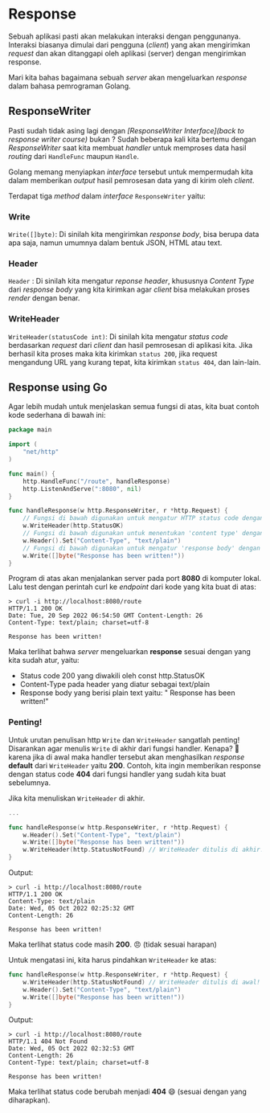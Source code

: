 # Response

Sebuah aplikasi pasti akan melakukan interaksi dengan penggunanya. Interaksi biasanya dimulai dari pengguna (*client*) yang akan mengirimkan *request* dan akan ditanggapi oleh aplikasi (server) dengan mengirimkan response.

Mari kita bahas bagaimana sebuah *server* akan mengeluarkan *response* dalam bahasa pemrograman Golang.


## ResponseWriter
Pasti sudah tidak asing lagi dengan *[ResponseWriter Interface](back to response writer course)* bukan ? Sudah beberapa kali kita bertemu dengan *ResponseWriter* saat kita membuat *handler* untuk memproses data hasil *routing* dari `HandleFunc` maupun `Handle`.

Golang memang menyiapkan *interface* tersebut untuk mempermudah kita dalam memberikan *output* hasil pemrosesan data yang di kirim oleh *client*.

Terdapat tiga *method* dalam *interface* `ResponseWriter` yaitu:

### Write
`Write([]byte)`: Di sinilah kita mengirimkan *response body*, bisa berupa data apa saja, namun umumnya dalam bentuk JSON, HTML atau text.

### Header
`Header` : Di sinilah kita mengatur *reponse header*, khususnya *Content Type* dari *response body* yang kita kirimkan agar *client* bisa melakukan proses *render* dengan benar.

### WriteHeader
`WriteHeader(statusCode int)`: Di sinilah kita mengatur *status code* berdasarkan *request* dari *client* dan hasil pemrosesan di aplikasi kita. Jika berhasil kita proses maka kita kirimkan `status 200`, jika request mengandung URL yang kurang tepat, kita kirimkan `status 404`, dan lain-lain.


## Response using Go
Agar lebih mudah untuk menjelaskan semua fungsi di atas, kita buat contoh kode sederhana di bawah ini:

```go
package main

import (
	"net/http"
)

func main() {
	http.HandleFunc("/route", handleResponse)
	http.ListenAndServe(":8080", nil)
}

func handleResponse(w http.ResponseWriter, r *http.Request) {
	// Fungsi di bawah digunakan untuk mengatur HTTP status code dengan input (statusCode int):
	w.WriteHeader(http.StatusOK)
	// Fungsi di bawah digunakan untuk menentukan 'content type' dengan input Content-Type' dan header
	w.Header().Set("Content-Type", "text/plain")
	// Fungsi di bawah digunakan untuk mengatur 'response body' dengan input 'slice of bytes' yang beri
	w.Write([]byte("Response has been written!"))
}
```

Program di atas akan menjalankan server pada port **8080** di komputer lokal. Lalu test dengan perintah curl ke *endpoint* dari kode yang kita buat di atas:
```
> curl -i http://localhost:8080/route
HTTP/1.1 200 OK
Date: Tue, 20 Sep 2022 06:54:50 GMT Content-Length: 26
Content-Type: text/plain; charset=utf-8

Response has been written!
```

Maka terlihat bahwa *server* mengeluarkan **response** sesuai dengan yang kita sudah atur, yaitu:
* Status code 200 yang diwakili oleh const http.StatusOK
* Content-Type pada header yang diatur sebagai text/plain
* Response body yang berisi plain text yaitu: " Response has been written!"


### Penting!
Untuk urutan penulisan http `Write` dan `WriteHeader` sangatlah penting! Disarankan agar menulis `Write` di akhir dari fungsi handler. Kenapa? 🤔 karena jika di awal maka handler tersebut akan menghasilkan *response* **default** dari `WriteHeader` yaitu **200**. Contoh, kita ingin memberikan response dengan status code **404** dari fungsi handler yang sudah kita buat sebelumnya.

Jika kita menuliskan `WriteHeader` di akhir.
```go
...

func handleResponse(w http.ResponseWriter, r *http.Request) {
	w.Header().Set("Content-Type", "text/plain")
	w.Write([]byte("Response has been written!"))
	w.WriteHeader(http.StatusNotFound) // WriteHeader ditulis di akhir!
}
```
Output:
```
> curl -i http://localhost:8080/route
HTTP/1.1 200 OK
Content-Type: text/plain
Date: Wed, 05 Oct 2022 02:25:32 GMT
Content-Length: 26

Response has been written!
```

Maka terlihat status code masih **200**. 😠 (tidak sesuai harapan)

Untuk mengatasi ini, kita harus pindahkan `WriteHeader` ke atas:
```go
func handleResponse(w http.ResponseWriter, r *http.Request) { 
	w.WriteHeader(http.StatusNotFound) // WriteHeader ditulis di awal! 
	w.Header().Set("Content-Type", "text/plain")
	w.Write([]byte("Response has been written!"))
}
```
Output:
```
> curl -i http://localhost:8080/route
HTTP/1.1 404 Not Found
Date: Wed, 05 Oct 2022 02:32:53 GMT
Content-Length: 26
Content-Type: text/plain; charset=utf-8

Response has been written!
```

Maka terlihat status code berubah menjadi **404** 😄 (sesuai dengan yang diharapkan).
